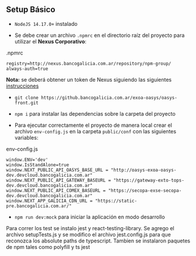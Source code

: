 ## Setup Básico

- `NodeJS 14.17.0+` instalado

- Se debe crear un archivo `.npmrc` en el directorio raíz del proyecto para utilizar el **Nexus Corporativo**:

.npmrc

```
registry=http://nexus.bancogalicia.com.ar/repository/npm-group/
always-auth=true
```

**Nota:** se deberá obtener un token de Nexus siguiendo las siguientes [instrucciones](https://help.sonatype.com/repomanager2/node-packaged-modules-and-npm-registries#NodePackagedModulesandnpmRegistries-EncodingCredentialsonLinux)

- `git clone https://github.bancogalicia.com.ar/exoa-oasys/oasys-front.git`
- `npm i` para instalar las dependencias sobre la carpeta del proyecto

- Para ejecutar correctamente el proyecto de manera local crear el archivo `env-config.js` en la carpeta `public/conf` con las siguientes variables:

env-config.js

```
window.ENV='dev'
window.IsStandAlone=true
window.NEXT_PUBLIC_API_OASYS_BASE_URL = "http://oasys-exoa-oasys-dev.devcloud.bancogalicia.com.ar"
window.NEXT_PUBLIC_API_GATEWAY_BASEURL = "https://gateway-exto-tops-dev.devcloud.bancogalicia.com.ar"
window.NEXT_PUBLIC_API_COMEX_BASEURL = "https://secopa-exse-secopa-dev.devcloud.bancogalicia.com.ar"
window.NEXT_APP_GALICIA_CDN_URL = "https://static-pre.bancogalicia.com.ar/"
```

- `npm run dev:mock` para iniciar la aplicación en modo desarrollo

Para correr los test se instalo jest y react-testing-library.
Se agrego el archivo setupTests.js y se modifico el archivo jest.config.js para que reconozca los absolute paths de typescript. Tambien se instalaron paquetes de npm tales como polyfill y ts jest

